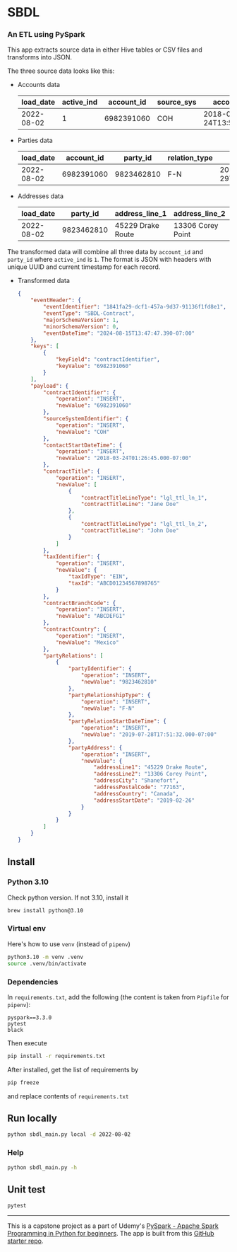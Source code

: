 # SBDL

### An ETL using PySpark

This app extracts source data in either Hive tables or CSV files and transforms into JSON.

The three source data looks like this:

* Accounts data

    load_date | active_ind | account_id | source_sys | account_start_date | legal_title_1 | legal_title_2 | tax_id_type | tax_id | branch_code | country
    -- | -- | -- | -- | -- | -- | -- | -- | -- | -- | --
    2022-08-02 | 1 | 6982391060 | COH | 2018-03-24T13:56:45.000+05:30 | Jane Doe | John Doe | EIN | ABCD01234567898765 | ABCDEFG1 | Mexico

* Parties data

    load_date | account_id | party_id | relation_type | relation_start_date
    -- | -- | -- | -- | --
    2022-08-02 | 6982391060 | 9823462810 | F-N | 2019-07-29T06:21:32.000+05:30

* Addresses data

    load_date | party_id | address_line_1 | address_line_2 | city | postal_code | country_of_address | address_start_date
    -- | -- | -- | -- | -- | -- | -- | --
    2022-08-02 | 9823462810 | 45229 Drake Route | 13306 Corey Point | Shanefort | 77163 | Canada | 2019-02-26

The transformed data will combine all three data by `account_id` and `party_id` where `active_ind` is `1`. The format is JSON with headers with unique UUID and current timestamp for each record.

* Transformed data

    ```json
    {
        "eventHeader": {
            "eventIdentifier": "1841fa29-dcf1-457a-9d37-91136f1fd8e1",
            "eventType": "SBDL-Contract",
            "majorSchemaVersion": 1,
            "minorSchemaVersion": 0,
            "eventDateTime": "2024-08-15T13:47:47.390-07:00"
        },
        "keys": [
            {
                "keyField": "contractIdentifier",
                "keyValue": "6982391060"
            }
        ],
        "payload": {
            "contractIdentifier": {
                "operation": "INSERT",
                "newValue": "6982391060"
            },
            "sourceSystemIdentifier": {
                "operation": "INSERT",
                "newValue": "COH"
            },
            "contactStartDateTime": {
                "operation": "INSERT",
                "newValue": "2018-03-24T01:26:45.000-07:00"
            },
            "contractTitle": {
                "operation": "INSERT",
                "newValue": [
                    {
                        "contractTitleLineType": "lgl_ttl_ln_1",
                        "contractTitleLine": "Jane Doe"
                    },
                    {
                        "contractTitleLineType": "lgl_ttl_ln_2",
                        "contractTitleLine": "John Doe"
                    }
                ]
            },
            "taxIdentifier": {
                "operation": "INSERT",
                "newValue": {
                    "taxIdType": "EIN",
                    "taxId": "ABCD01234567898765"
                }
            },
            "contractBranchCode": {
                "operation": "INSERT",
                "newValue": "ABCDEFG1"
            },
            "contractCountry": {
                "operation": "INSERT",
                "newValue": "Mexico"
            },
            "partyRelations": [
                {
                    "partyIdentifier": {
                        "operation": "INSERT",
                        "newValue": "9823462810"
                    },
                    "partyRelationshipType": {
                        "operation": "INSERT",
                        "newValue": "F-N"
                    },
                    "partyRelationStartDateTime": {
                        "operation": "INSERT",
                        "newValue": "2019-07-28T17:51:32.000-07:00"
                    },
                    "partyAddress": {
                        "operation": "INSERT",
                        "newValue": {
                            "addressLine1": "45229 Drake Route",
                            "addressLine2": "13306 Corey Point",
                            "addressCity": "Shanefort",
                            "addressPostalCode": "77163",
                            "addressCountry": "Canada",
                            "addressStartDate": "2019-02-26"
                        }
                    }
                }
            ]
        }
    }
    ```

## Install

### Python 3.10

Check python version. If not 3.10, install it

```bash
brew install python@3.10
```

### Virtual env

Here's how to use `venv` (instead of `pipenv`)

```bash
python3.10 -m venv .venv
source .venv/bin/activate
```

### Dependencies

In `requirements.txt`, add the following (the content is taken from `Pipfile` for `pipenv`):

```
pyspark==3.3.0
pytest
black
```

Then execute

```bash
pip install -r requirements.txt
```

After installed, get the list of requirements by

```bash
pip freeze
```

and replace contents of `requirements.txt`

## Run locally

```bash
python sbdl_main.py local -d 2022-08-02
```

### Help

```bash
python sbdl_main.py -h
```

## Unit test

```bash
pytest
```

---

This is a capstone project as a part of Udemy's [PySpark - Apache Spark Programming in Python for beginners](https://www.udemy.com/course/apache-spark-programming-in-python-for-beginners/). The app is built from this [GitHub starter repo](https://github.com/LearningJournal/Spark-Programming-In-Python/tree/master/SBDL%20-%20Starter).